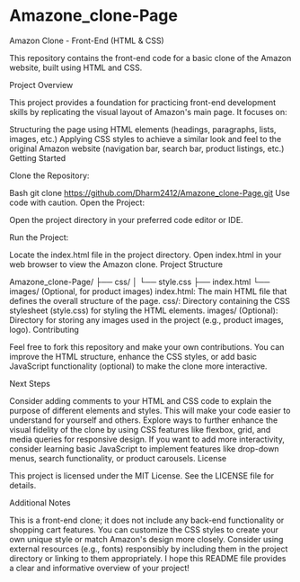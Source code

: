 # Amazone_clone-Page
Amazon Clone - Front-End (HTML & CSS)

This repository contains the front-end code for a basic clone of the Amazon website, built using HTML and CSS.

Project Overview

This project provides a foundation for practicing front-end development skills by replicating the visual layout of Amazon's main page. It focuses on:

Structuring the page using HTML elements (headings, paragraphs, lists, images, etc.)
Applying CSS styles to achieve a similar look and feel to the original Amazon website (navigation bar, search bar, product listings, etc.)
Getting Started

Clone the Repository:

Bash
git clone https://github.com/Dharm2412/Amazone_clone-Page.git
Use code with caution.
Open the Project:

Open the project directory in your preferred code editor or IDE.

Run the Project:

Locate the index.html file in the project directory.
Open index.html in your web browser to view the Amazon clone.
Project Structure

Amazone_clone-Page/
├── css/
│   └── style.css
├── index.html
└── images/        (Optional, for product images)
index.html: The main HTML file that defines the overall structure of the page.
css/: Directory containing the CSS stylesheet (style.css) for styling the HTML elements.
images/ (Optional): Directory for storing any images used in the project (e.g., product images, logo).
Contributing

Feel free to fork this repository and make your own contributions. You can improve the HTML structure, enhance the CSS styles, or add basic JavaScript functionality (optional) to make the clone more interactive.

Next Steps

Consider adding comments to your HTML and CSS code to explain the purpose of different elements and styles. This will make your code easier to understand for yourself and others.
Explore ways to further enhance the visual fidelity of the clone by using CSS features like flexbox, grid, and media queries for responsive design.
If you want to add more interactivity, consider learning basic JavaScript to implement features like drop-down menus, search functionality, or product carousels.
License

This project is licensed under the MIT License. See the LICENSE file for details.

Additional Notes

This is a front-end clone; it does not include any back-end functionality or shopping cart features.
You can customize the CSS styles to create your own unique style or match Amazon's design more closely.
Consider using external resources (e.g., fonts) responsibly by including them in the project directory or linking to them appropriately.
I hope this README file provides a clear and informative overview of your project!
